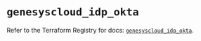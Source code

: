 # `genesyscloud_idp_okta`

Refer to the Terraform Registry for docs: [`genesyscloud_idp_okta`](https://registry.terraform.io/providers/mypurecloud/genesyscloud/1.70.0/docs/resources/idp_okta).
